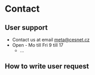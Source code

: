 # Contact

## User support

- Contact us at email <meta@cesnet.cz>
- Open - Mo till Fri 9 till 17
	- ... 

## How to write user request






